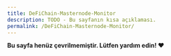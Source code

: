 ```yaml
---
title: DeFiChain-Masternode-Monitor
description: TODO - Bu sayfanın kısa açıklaması.
permalink: /DeFiChain-Masternode-Monitor/
---
```


**Bu sayfa henüz çevrilmemiştir. Lütfen yardım edin! ❤**
